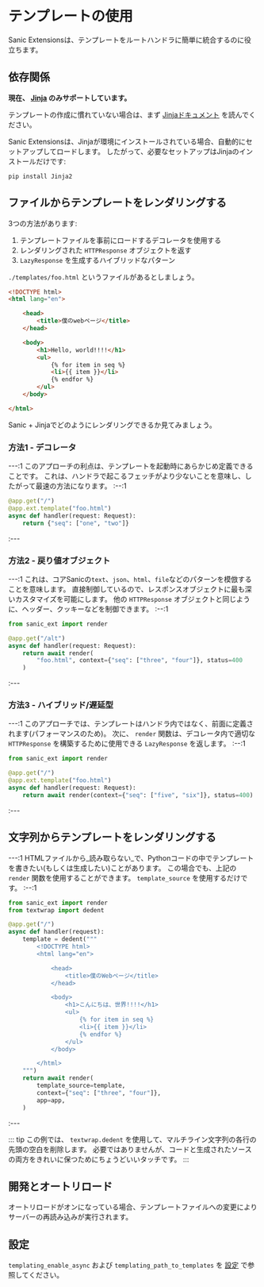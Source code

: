 # テンプレートの使用

Sanic Extensionsは、テンプレートをルートハンドラに簡単に統合するのに役立ちます。


## 依存関係

**現在、 [Jinja](https://github.com/pallets/jinja/) のみサポートしています。**

テンプレートの作成に慣れていない場合は、まず [Jinjaドキュメント](https://jinja.palletsprojects.com/en/3.1.x/) を読んでください。

Sanic Extensionsは、Jinjaが環境にインストールされている場合、自動的にセットアップしてロードします。 したがって、必要なセットアップはJinjaのインストールだけです:

```
pip install Jinja2
```

## ファイルからテンプレートをレンダリングする

3つの方法があります:

1. テンプレートファイルを事前にロードするデコレータを使用する
1. レンダリングされた `HTTPResponse` オブジェクトを返す
1. `LazyResponse` を生成するハイブリッドなパターン

`./templates/foo.html` というファイルがあるとしましょう。

```html
<!DOCTYPE html>
<html lang="en">

    <head>
        <title>僕のwebページ</title>
    </head>

    <body>
        <h1>Hello, world!!!!</h1>
        <ul>
            {% for item in seq %}
            <li>{{ item }}</li>
            {% endfor %}
        </ul>
    </body>

</html>
```

Sanic + Jinjaでどのようにレンダリングできるか見てみましょう。

### 方法1 - デコレータ

---:1 このアプローチの利点は、テンプレートを起動時にあらかじめ定義できることです。 これは、ハンドラで起こるフェッチがより少ないことを意味し、したがって最速の方法になります。 :--:1
```python
@app.get("/")
@app.ext.template("foo.html")
async def handler(request: Request):
    return {"seq": ["one", "two"]}
```
:---

### 方法2 - 戻り値オブジェクト

---:1 これは、コアSanicの`text`、`json`、`html`、`file`などのパターンを模倣することを意味します。 直接制御しているので、レスポンスオブジェクトに最も深いカスタマイズを可能にします。 他の `HTTPResponse` オブジェクトと同じように、ヘッダー、クッキーなどを制御できます。 :--:1
```python
from sanic_ext import render

@app.get("/alt")
async def handler(request: Request):
    return await render(
        "foo.html", context={"seq": ["three", "four"]}, status=400
    )
```
:---

### 方法3 - ハイブリッド/遅延型

---:1 このアプローチでは、テンプレートはハンドラ内ではなく、前面に定義されます(パフォーマンスのため)。 次に、 `render` 関数は、デコレータ内で適切な `HTTPResponse` を構築するために使用できる `LazyResponse` を返します。 :--:1
```python
from sanic_ext import render

@app.get("/")
@app.ext.template("foo.html")
async def handler(request: Request):
    return await render(context={"seq": ["five", "six"]}, status=400)
```
:---

## 文字列からテンプレートをレンダリングする

---:1 HTMLファイルから_読み取らない_で、Pythonコードの中でテンプレートを書きたい(もしくは生成したい)ことがあります。 この場合でも、上記の `render` 関数を使用することができます。 `template_source` を使用するだけです。 :--:1
```python
from sanic_ext import render
from textwrap import dedent

@app.get("/")
async def handler(request):
    template = dedent("""
        <!DOCTYPE html>
        <html lang="en">

            <head>
                <title>僕のWebページ</title>
            </head>

            <body>
                <h1>こんにちは、世界!!!!</h1>
                <ul>
                    {% for item in seq %}
                    <li>{{ item }}</li>
                    {% endfor %}
                </ul>
            </body>

        </html>
    """)
    return await render(
        template_source=template,
        context={"seq": ["three", "four"]},
        app=app,
    )
```
:---

::: tip この例では、 `textwrap.dedent` を使用して、マルチライン文字列の各行の先頭の空白を削除します。 必要ではありませんが、コードと生成されたソースの両方をきれいに保つためにちょうどいいタッチです。 :::

## 開発とオートリロード

オートリロードがオンになっている場合、テンプレートファイルへの変更によりサーバーの再読み込みが実行されます。

## 設定

`templating_enable_async` および `templating_path_to_templates` を [設定](./configuration.md#settings) で参照してください。
